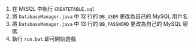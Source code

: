 1. 在 MtSQL 中執行 `CREATETABLE.sql`
2. 將 `DatabaseManager.java` 中 12 行的 `DB_USER` 更改為自己的 MySQL 用戶名
3. 將 `DatabaseManager.java` 中 13 行的 `DB_PASSWORD` 更改為自己的 MySQL 密碼
4. 執行 `run.bat` 即可開始遊戲